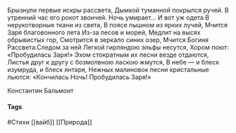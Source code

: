 Брызнули первые искры рассвета,
Дымкой туманной покрылся ручей.
В утренний час его рокот звончей.
Ночь умирает… И вот уж одета
В нерукотворные ткани из света,
В поясе пышном из ярких лучей,
Мчится Заря благовонного лета
Из-за лесов и морей,
Медлит на высях обрывистых гор,
Смотрится в зеркало синих озер,
Мчится Богиня Рассвета.Следом за ней
Легкой гирляндою эльфы несутся,
Хором поют: «Пробудилась Заря!»
Эхом стократным их песни везде отдаются,
Листья друг к другу с бозмолвною ласкою жмутся,
В небе — и блеск изумруда, и блеск янтаря,
Нежных малиновок песни кристальные льются:
«Кончилась Ночь! Пробудилась Заря!»

Константин Бальмонт

#### Tags
#Стихи
[[вайб]]
[[Природа]]